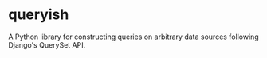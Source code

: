 # queryish

A Python library for constructing queries on arbitrary data sources following Django's QuerySet API.
